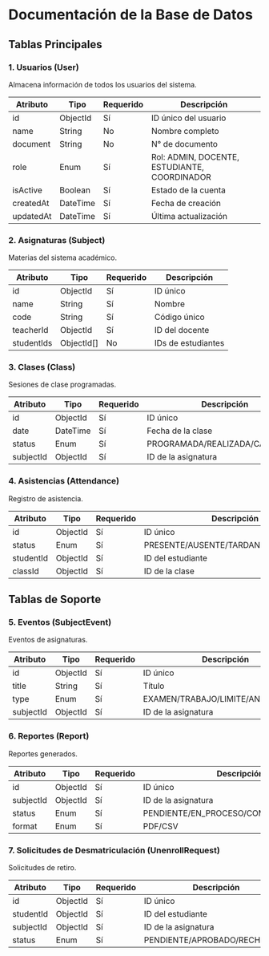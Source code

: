 # Documentación de la Base de Datos

## Tablas Principales

### 1. Usuarios (User)

Almacena información de todos los usuarios del sistema.

| Atributo | Tipo | Requerido | Descripción |
|----------|------|-----------|-------------|
| id | ObjectId | Sí | ID único del usuario |
| name | String | No | Nombre completo |
| document | String | No | N° de documento |
| role | Enum | Sí | Rol: ADMIN, DOCENTE, ESTUDIANTE, COORDINADOR |
| isActive | Boolean | Sí | Estado de la cuenta |
| createdAt | DateTime | Sí | Fecha de creación |
| updatedAt | DateTime | Sí | Última actualización |

### 2. Asignaturas (Subject)

Materias del sistema académico.

| Atributo | Tipo | Requerido | Descripción |
|----------|------|-----------|-------------|
| id | ObjectId | Sí | ID único |
| name | String | Sí | Nombre |
| code | String | Sí | Código único |
| teacherId | ObjectId | Sí | ID del docente |
| studentIds | ObjectId[] | No | IDs de estudiantes |

### 3. Clases (Class)

Sesiones de clase programadas.

| Atributo | Tipo | Requerido | Descripción |
|----------|------|-----------|-------------|
| id | ObjectId | Sí | ID único |
| date | DateTime | Sí | Fecha de la clase |
| status | Enum | Sí | PROGRAMADA/REALIZADA/CANCELADA |
| subjectId | ObjectId | Sí | ID de la asignatura |

### 4. Asistencias (Attendance)

Registro de asistencia.

| Atributo | Tipo | Requerido | Descripción |
|----------|------|-----------|-------------|
| id | ObjectId | Sí | ID único |
| status | Enum | Sí | PRESENTE/AUSENTE/TARDANZA/JUSTIFICADO |
| studentId | ObjectId | Sí | ID del estudiante |
| classId | ObjectId | Sí | ID de la clase |

## Tablas de Soporte

### 5. Eventos (SubjectEvent)

Eventos de asignaturas.

| Atributo | Tipo | Requerido | Descripción |
|----------|------|-----------|-------------|
| id | ObjectId | Sí | ID único |
| title | String | Sí | Título |
| type | Enum | Sí | EXAMEN/TRABAJO/LIMITE/ANUNCIO/INFO |
| subjectId | ObjectId | Sí | ID de la asignatura |

### 6. Reportes (Report)

Reportes generados.

| Atributo | Tipo | Requerido | Descripción |
|----------|------|-----------|-------------|
| id | ObjectId | Sí | ID único |
| subjectId | ObjectId | Sí | ID de la asignatura |
| status | Enum | Sí | PENDIENTE/EN_PROCESO/COMPLETADO/FALLIDO |
| format | Enum | Sí | PDF/CSV |

### 7. Solicitudes de Desmatriculación (UnenrollRequest)

Solicitudes de retiro.

| Atributo | Tipo | Requerido | Descripción |
|----------|------|-----------|-------------|
| id | ObjectId | Sí | ID único |
| studentId | ObjectId | Sí | ID del estudiante |
| subjectId | ObjectId | Sí | ID de la asignatura |
| status | Enum | Sí | PENDIENTE/APROBADO/RECHAZADO |
